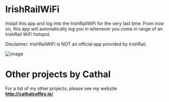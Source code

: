 IrishRailWiFi
=============
Install this app and log into the IrishRailWiFi for the very last time. 
From now on, this app will automatically log you in whenever you come in range of an IrishRail WiFi hotspot.

Disclaimer: IrishRailWiFi is NOT an official app provided by IrishRail.

![image][1]

Other projects by Cathal
============

For a list of my other projects, please see my website
**http://cathalcoffey.ie/**

[1]: https://dl.dropbox.com/u/11502389/irishrail_screen.png
